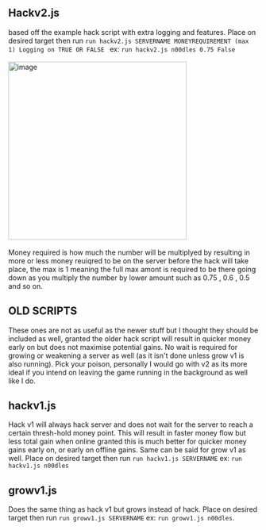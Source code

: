 ## Hackv2.js 
based off the example hack script with extra logging and features. Place on desired target then run `run hackv2.js SERVERNAME MONEYREQUIREMENT (max 1) Logging on TRUE OR FALSE ` ex: `run hackv2.js n00dles 0.75 False` <br />
<br />
<img width="359" alt="image" src="https://user-images.githubusercontent.com/31026406/150699168-a2f8c683-aafe-4857-8745-b0c357d5e4c1.png"> <br />
<br />
Money required is how much the number will be multiplyed by resulting in more or less money reuiqred to be on the server before the hack will take place, the max is 1 meaning the full max amont is required to be there going down as you multiply the number by lower amount such as 0.75 , 0.6 , 0.5 and so on. <br />

## OLD SCRIPTS 
These ones are not as useful as the newer stuff but I thought they should be included as well, granted the older hack script will result in quicker money early on but does not maximise potential gains. No wait is required for growing or weakening a server as well (as it isn't done unless grow v1 is also running). Pick your poison, personally I would go with v2 as its more ideal if you intend on leaving the game running in the background as well like I do.<br />
## hackv1.js 
Hack v1 will always hack server and does not wait for the server to reach a certain thresh-hold money point. This will result in faster money flow but less total gain when online granted this is much better for quicker money gains early on, or early on offline gains. Same can be said for grow v1 as well. Place on desired target then run `run hackv1.js SERVERNAME` ex: `run hackv1.js n00dles`<br />
## growv1.js
Does the same thing as hack v1 but grows instead of hack. Place on desired target then run `run growv1.js SERVERNAME` ex: `run growv1.js n00dles`.<br />
